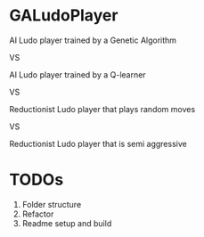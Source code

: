 # GALudoPlayer
AI Ludo player trained by a Genetic Algorithm 

VS

AI Ludo player trained by a Q-learner

VS 

Reductionist Ludo player that plays random moves

VS

Reductionist Ludo player that is semi aggressive

# TODOs

1) Folder structure
2) Refactor
3) Readme setup and build